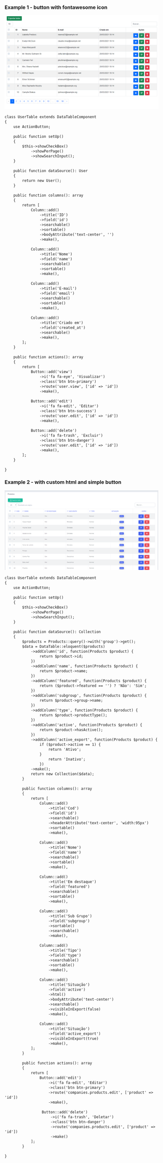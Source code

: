 ### Example 1 - button with fontawesome icon

![Laravel Livewire Tables](example1.png)

    class UserTable extends DataTableComponent
    {
        use ActionButton;
    
        public function setUp()
        {
            $this->showCheckBox()
                ->showPerPage()
                ->showSearchInput();
        }
    
        public function dataSource(): User
        {
            return new User();
        }
    
        public function columns(): array
        {
            return [
                Column::add()
                    ->title('ID')
                    ->field('id')
                    ->searchable()
                    ->sortable()
                    ->bodyAttribute('text-center', '')
                    ->make(),
    
                Column::add()
                    ->title('Nome')
                    ->field('name')
                    ->searchable()
                    ->sortable()
                    ->make(),
    
                Column::add()
                    ->title('E-mail')
                    ->field('email')
                    ->searchable()
                    ->sortable()
                    ->make(),
    
                Column::add()
                    ->title('Criado em')
                    ->field('created_at')
                    ->searchable()
                    ->make(),
            ];
        }
    
        public function actions(): array
        {
            return [
                Button::add('view')
                    ->i('fa fa-eye', 'Visualizar')
                    ->class('btn btn-primary')
                    ->route('user.view', ['id' => 'id'])
                    ->make(),
    
                Button::add('edit')
                    ->i('fa fa-edit', 'Editar')
                    ->class('btn btn-success')
                    ->route('user.edit', ['id' => 'id'])
                    ->make(),
    
                Button::add('delete')
                    ->i('fa fa-trash', 'Excluir')
                    ->class('btn btn-danger')
                    ->route('user.edit', ['id' => 'id'])
                    ->make(),
            ];
        }
    
    }


### Example 2 - with custom html and simple button

![Laravel Livewire Tables](example2.png)

    class UserTable extends DataTableComponent
    {
        use ActionButton;
    
        public function setUp()
        {
            $this->showCheckBox()
                ->showPerPage()                
                ->showSearchInput();
        }

        public function dataSource(): Collection
        {
            $products = Products::query()->with('group')->get();
            $data = DataTable::eloquent($products)
                ->addColumn('id', function(Products $product) {
                    return $product->id;
                })        
                ->addColumn('name', function(Products $product) {
                    return $product->name;
                })
                ->addColumn('featured', function(Products $product) {
                    return ($product->featured == '') ? 'Não': 'Sim';
                })
                ->addColumn('subgroup', function(Products $product) {
                    return $product->group->name;
                })
                ->addColumn('type', function(Products $product) {
                    return $product->productType();
                })
                ->addColumn('active', function(Products $product) {
                    return $product->hasActive();
                })
                ->addColumn('active_export', function(Products $product) {
                    if ($product->active == 1) {
                        return 'Ativo';
                    }
                        return 'Inativo';
                    })
                ->make();        
                return new Collection($data);
            }
        
            public function columns(): array
            {
                return [
                    Column::add()
                        ->title('Cod')
                        ->field('id')
                        ->searchable()
                        ->headerAttribute('text-center', 'width:95px')
                        ->sortable()
                        ->make(),
        
                    Column::add()
                        ->title('Nome')
                        ->field('name')
                        ->searchable()
                        ->sortable()
                        ->make(),
        
                    Column::add()
                        ->title('Em destaque')
                        ->field('featured')
                        ->searchable()
                        ->sortable()
                        ->make(),
        
                    Column::add()
                        ->title('Sub Grupo')
                        ->field('subgroup')
                        ->sortable()
                        ->searchable()
                        ->make(),
        
                    Column::add()
                        ->title('Tipo')
                        ->field('type')
                        ->searchable()
                        ->sortable()
                        ->make(),
        
                    Column::add()
                        ->title('Situação')
                        ->field('active')
                        ->html()
                        ->bodyAttribute('text-center')
                        ->searchable()
                        ->visibleInExport(false)
                        ->make(),
        
                    Column::add()
                        ->title('Situação')
                        ->field('active_export')
                        ->visibleInExport(true)
                        ->make(),
                ];
            }
        
            public function actions(): array
            {
                return [
                    Button::add('edit')
                        ->i('fa fa-edit', 'Editar')
                        ->class('btn btn-primary')
                        ->route('companies.products.edit', ['product' => 'id'])
                        ->make(),
        
                     Button::add('delete')
                         ->i('fa fa-trash', 'Deletar')
                         ->class('btn btn-danger')
                         ->route('companies.products.edit', ['product' => 'id'])
                         ->make()
                ];
            }
    
    }
